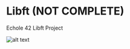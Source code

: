# Libft (NOT COMPLETE)
Echole 42 Libft Project

![alt text](https://www.nicolamanzini.com/wp-content/uploads/2017/11/42_logo_black.png)
